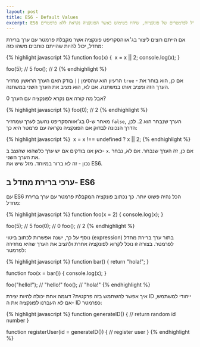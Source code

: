 ```yaml
---
layout: post
title: ES6 - Default Values
excerpt: ES6 מאפשרת לקבוע ערכי ברירת מחדל לפרמטרים של פונקציות, שיהיו בשימוש כאשר הפונקציה נקראת ללא פרמטרים.
---
```

אם הייתם רוצים ליצור בג׳אווהסקריפט פונקציה אשר מקבלת פרמטר עם ערך ברירת מחדל, יכול להיות שהייתם כותבים משהו כזה:

{% highlight javascript %}
function foo(x) { 
  x = x || 2;
  console.log(x);
}

foo(5); // 5
foo(); // 2
{% endhighlight %}

הרעיון הוא שהסימן `||` בודק האם הערך הראשון מחזיר `true` - אם כן, הוא בוחר את הערך הזה ומציב אותו במשתנה. אם לא, הוא מציב את הערך השני במשתנה.

אבל מה קורה אם נקרא לפונקציה עם הערך 0?

{% highlight javascript %}
foo(0); // 2
{% endhighlight %}

מאחר ש-0 בג׳אווהסקריפט נחשב לערך שמחזיר `false`, הערך שנבחר הוא 2. לכן, הדרך הנכונה לבדוק אם הפונקציה נקראה עם פרמטר היא כך:

{% highlight javascript %}
 x = x !== undefined ? x || 2;
{% endhighlight %}

כאן אנו בודקים אם יש ערך כלשהוא שהוצב ב- `x`. אם כן, זה הערך שנבחר. אם לא, נבחר את הערך השני.  
נכון - זה לא ברור במיוחד. מזל שיש את ES6.

## ערכי ברירת מחדל ב- ES6

עם ES6 הכל נהיה פשוט יותר. כך נכתוב פונקציה המקבלת פרמטר עם ערך ברירת מחדל:

{% highlight javascript %}
function foo(x = 2) {
  console.log(x);
}

foo(5); // 5
foo(0); // 0
foo(); // 2
{% endhighlight %}

נוסף על כך, ישנה אפשרות לכתוב ביטוי (expression) בתור ערך ברירת מחדל לפרמטר. בצורה זו נוכל לקרוא לפונקציה אחרת ולהציב את הערך שהיא מחזירה לפרמטר:

{% highlight javascript %}
function bar() {
  return "hola!";
}

function foo(x = bar()) {
  console.log(x);
}

foo("hello!"); // "hello!"
foo(); // "hola!"
{% endhighlight %}

איך אפשר להשתמש בזה פרקטית? דוגמה אחת יכולה להיות יצירת ID ייחודי למשתמש, אם לא העברנו לפונקציה את ה- ID כפרמטר:

{% highlight javascript %}
function generateID() {
  // return random id number
}

function registerUser(id = generateID()) {
  // register user
}
{% endhighlight %}
